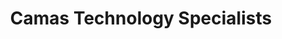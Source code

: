 ---
title: "Camas Technology Specialists"
url: /camas/camas-technology-specialists/
shop: computer
---